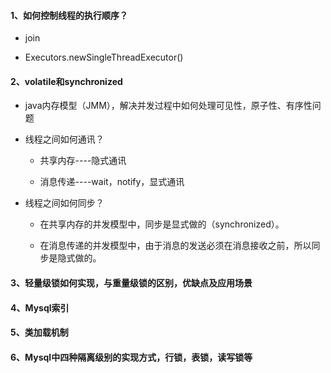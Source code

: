 #### 1、如何控制线程的执行顺序？

- join

- Executors.newSingleThreadExecutor()

#### 2、volatile和synchronized

- java内存模型（JMM），解决并发过程中如何处理可见性，原子性、有序性问题

- 线程之间如何通讯？

  - 共享内存----隐式通讯

  - 消息传递----wait，notify，显式通讯

- 线程之间如何同步？

  - 在共享内存的并发模型中，同步是显式做的（synchronized）。

  - 在消息传递的并发模型中，由于消息的发送必须在消息接收之前，所以同步是隐式做的。

#### 3、轻量级锁如何实现，与重量级锁的区别，优缺点及应用场景

#### 4、Mysql索引

#### 5、类加载机制

#### 6、Mysql中四种隔离级别的实现方式，行锁，表锁，读写锁等
